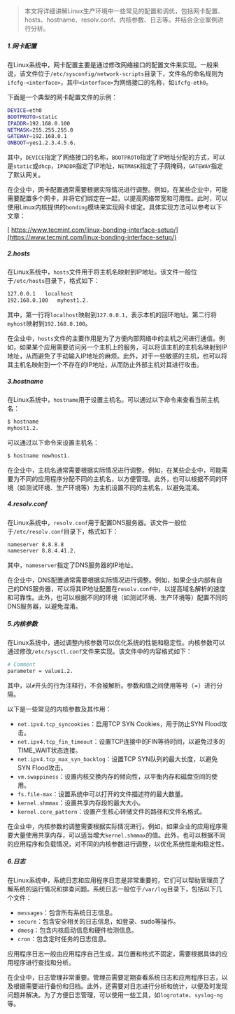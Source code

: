 > 本文将详细讲解Linux生产环境中一些常见的配置和调优，包括网卡配置、hosts、hostname、resolv.conf、内核参数、日志等。并结合企业案例进行分析。
>

##### 1.网卡配置

在Linux系统中，网卡配置主要是通过修改网络接口的配置文件来实现。一般来说，该文件位于`/etc/sysconfig/network-scripts`目录下，文件名的命名规则为`ifcfg-<interface>`，其中`<interface>`为网络接口的名称，如`ifcfg-eth0`。

下面是一个典型的网卡配置文件的示例：

```bash
DEVICE=eth0
BOOTPROTO=static
IPADDR=192.168.0.100
NETMASK=255.255.255.0
GATEWAY=192.168.0.1
ONBOOT=yes1.2.3.4.5.6.
```

其中，`DEVICE`指定了网络接口的名称，`BOOTPROTO`指定了IP地址分配的方式，可以是`static`或`dhcp`，`IPADDR`指定了IP地址，`NETMASK`指定了子网掩码，`GATEWAY`指定了默认网关。

在企业中，网卡配置通常需要根据实际情况进行调整。例如，在某些企业中，可能需要配置多个网卡，并将它们绑定在一起，以提高网络带宽和可用性。此时，可以使用Linux内核提供的`bonding`模块来实现网卡绑定。具体实现方法可以参考以下文章：

[ https://www.tecmint.com/linux-bonding-interface-setup/](https://www.tecmint.com/linux-bonding-interface-setup/)

##### 2.hosts

在Linux系统中，`hosts`文件用于将主机名映射到IP地址。该文件一般位于`/etc/hosts`目录下，格式如下：

```bash
127.0.0.1   localhost
192.168.0.100   myhost1.2.
```

其中，第一行将`localhost`映射到`127.0.0.1`，表示本机的回环地址。第二行将`myhost`映射到`192.168.0.100`。

在企业中，`hosts`文件的主要作用是为了方便内部网络中的主机之间进行通信。例如，如果某个应用需要访问另一个主机上的服务，可以将该主机的主机名映射到IP地址，从而避免了手动输入IP地址的麻烦。此外，对于一些敏感的主机，也可以将其主机名映射到一个不存在的IP地址，从而防止外部主机对其进行攻击。

##### 3.hostname

在Linux系统中，`hostname`用于设置主机名。可以通过以下命令来查看当前主机名：

```bash
$ hostname
myhost1.2.
```

可以通过以下命令来设置主机名：

```bash
$ hostname newhost1.
```

在企业中，主机名通常需要根据实际情况进行调整。例如，在某些企业中，可能需要为不同的应用程序分配不同的主机名，以方便管理。此外，也可以根据不同的环境（如测试环境、生产环境等）为主机设置不同的主机名，以避免混淆。

##### 4.resolv.conf

在Linux系统中，`resolv.conf`用于配置DNS服务器。该文件一般位于`/etc/resolv.conf`目录下，格式如下：

```bash
nameserver 8.8.8.8
nameserver 8.8.4.41.2.
```

其中，`nameserver`指定了DNS服务器的IP地址。

在企业中，DNS配置通常需要根据实际情况进行调整。例如，如果企业内部有自己的DNS服务器，可以将其IP地址配置在`resolv.conf`中，以提高域名解析的速度和可靠性。此外，也可以根据不同的环境（如测试环境、生产环境等）配置不同的DNS服务器，以避免混淆。

##### 5.内核参数

在Linux系统中，通过调整内核参数可以优化系统的性能和稳定性。内核参数可以通过修改`/etc/sysctl.conf`文件来实现。该文件中的内容格式如下：

```bash
# Comment
parameter = value1.2.
```

其中，以`#`开头的行为注释行，不会被解析。参数和值之间使用等号（=）进行分隔。

以下是一些常见的内核参数及其作用：

- `net.ipv4.tcp_syncookies`：启用TCP SYN Cookies，用于防止SYN Flood攻击。
- `net.ipv4.tcp_fin_timeout`：设置TCP连接中的FIN等待时间，以避免过多的TIME_WAIT状态连接。
- `net.ipv4.tcp_max_syn_backlog`：设置TCP SYN队列的最大长度，以避免SYN Flood攻击。
- `vm.swappiness`：设置内核交换内存的倾向性，以平衡内存和磁盘空间的使用。
- `fs.file-max`：设置系统中可以打开的文件描述符的最大数量。
- `kernel.shmmax`：设置共享内存段的最大大小。
- `kernel.core_pattern`：设置产生核心转储文件的路径和文件名格式。

在企业中，内核参数的调整需要根据实际情况进行。例如，如果企业的应用程序需要大量使用共享内存，可以适当增大`kernel.shmmax`的值。此外，也可以根据不同的应用程序和负载情况，对不同的内核参数进行调整，以优化系统性能和稳定性。

##### 6.日志

在Linux系统中，系统日志和应用程序日志是非常重要的，它们可以帮助管理员了解系统的运行情况和排查问题。系统日志一般位于`/var/log`目录下，包括以下几个文件：

- `messages`：包含所有系统日志信息。
- `secure`：包含安全相关的日志信息，如登录、sudo等操作。
- `dmesg`：包含内核启动信息和硬件检测信息。
- `cron`：包含定时任务的日志信息。

应用程序日志一般由应用程序自己生成，其位置和格式不固定，需要根据具体的应用程序进行查找和分析。

在企业中，日志管理非常重要。管理员需要定期查看系统日志和应用程序日志，以及根据需要进行备份和归档。此外，还需要对日志进行分析和统计，以便及时发现问题并解决。为了方便日志管理，可以使用一些工具，如`logrotate`、`syslog-ng`等。
